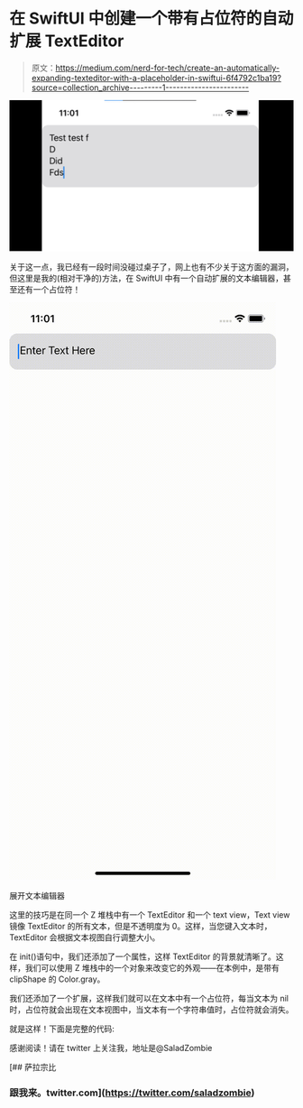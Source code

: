 # 在 SwiftUI 中创建一个带有占位符的自动扩展 TextEditor

> 原文：<https://medium.com/nerd-for-tech/create-an-automatically-expanding-texteditor-with-a-placeholder-in-swiftui-6f4792c1ba19?source=collection_archive---------1----------------------->

![](img/fd7240cf819c708d4f93ff44c575184e.png)

关于这一点，我已经有一段时间没碰过桌子了，网上也有不少关于这方面的漏洞，但这里是我的(相对干净的)方法，在 SwiftUI 中有一个自动扩展的文本编辑器，甚至还有一个占位符！

![](img/0cccf4cc86daf8258fd4c3578c2671a3.png)

展开文本编辑器

这里的技巧是在同一个 Z 堆栈中有一个 TextEditor 和一个 text view，Text view 镜像 TextEditor 的所有文本，但是不透明度为 0。这样，当您键入文本时，TextEditor 会根据文本视图自行调整大小。

在 init()语句中，我们还添加了一个属性，这样 TextEditor 的背景就清晰了。这样，我们可以使用 Z 堆栈中的一个对象来改变它的外观——在本例中，是带有 clipShape 的 Color.gray。

我们还添加了一个扩展，这样我们就可以在文本中有一个占位符，每当文本为 nil 时，占位符就会出现在文本视图中，当文本有一个字符串值时，占位符就会消失。

就是这样！下面是完整的代码:

感谢阅读！请在 twitter 上关注我，地址是@SaladZombie

[](https://twitter.com/saladzombie) [## 萨拉宗比

### 跟我来。twitter.com](https://twitter.com/saladzombie)